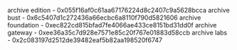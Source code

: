 archive edition - 0x055f16af0c61aa67176224d8c2407c9a5628bcca
archive bust - 0x6c5407d1c272436a66ecbc6a8110f790d5821606
archive foundation - 0xec822cd815bfad7fe4066ae433ce8151bd31dd0f
archive gateway - 0xee36a35c7d928e7571e85c20f767e01883d58ccb
archive labs - 0x2c083197d2512de39482eaf5b82aa198520f6747